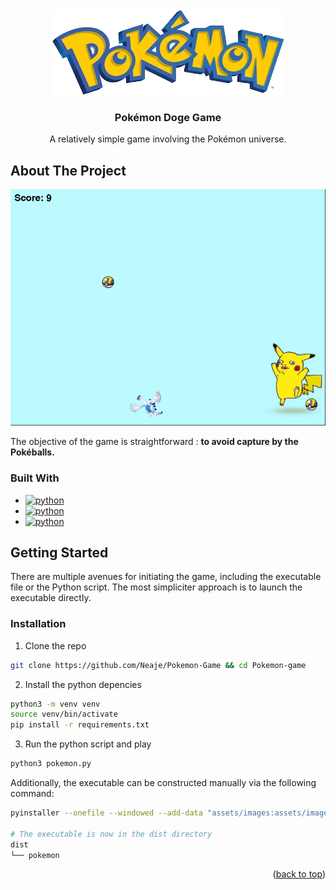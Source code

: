 <!-- PROJECT LOGO -->
<br />
<div align="center">
  <a href="https://github.com/Neaje/Pokemon-Game">
    <img src="assets/images/logo.png" alt="Logo" width="370" height="136">
  </a>

<h3 align="center">Pokémon Doge Game</h3>

 <p align="center">
    A relatively simple game involving the Pokémon universe.
 </p>
</div>


## About The Project

[![Product Name Screen Shot][product-screenshot]](https://github.com/Neaje/Pokemon-Game)

The objective of the game is straightforward : **to avoid capture by the Pokéballs.**

### Built With

* [![python][python]][python-url]
* [![python][pygame]][pygame-url]
* [![python][pyinstaller]][pyinstaller-url]

## Getting Started

There are multiple avenues for initiating the game, including the executable file or the Python script. The most simpliciter approach is to launch the executable directly. 

### Installation 
1. Clone the repo
```sh
git clone https://github.com/Neaje/Pokemon-Game && cd Pokemon-game
```
2. Install the python depencies 
```sh
python3 -m venv venv
source venv/bin/activate
pip install -r requirements.txt
```
3. Run the python script and play
```sh 
python3 pokemon.py
```

Additionally, the executable can be constructed manually via the following command:
```sh
pyinstaller --onefile --windowed --add-data "assets/images:assets/images" script_v8.py

# The executable is now in the dist directory
dist
└── pokemon 
```

<p align="right">(<a href="#readme-top">back to top</a>)</p>


[python]: https://img.shields.io/badge/python-0769AD?style=for-the-badge&logo=python
[pygame]: https://img.shields.io/badge/pygame-0769AD?style=for-the-badge&logo=python
[python-url]: https://www.python.org/
[pygame-url]: https://www.pygame.org/news
[pyinstaller]: https://img.shields.io/badge/pyinstaller-0769AD?style=for-the-badge&logo=python
[pyinstaller-url]: https://pypi.org/project/pyinstaller/
[product-screenshot]: assets/images/product-screenshot.png